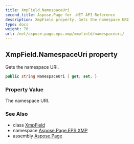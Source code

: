 ```yaml
---
title: XmpField.NamespaceUri
second_title: Aspose.Page for .NET API Reference
description: XmpField property. Gets the namespace URI
type: docs
weight: 70
url: /net/aspose.page.eps.xmp/xmpfield/namespaceuri/
---
```

## XmpField.NamespaceUri property

Gets the namespace URI.

```csharp
public string NamespaceUri { get; set; }
```

### Property Value

The namespace URI.

### See Also

* class [XmpField](../)
* namespace [Aspose.Page.EPS.XMP](../../xmpfield/)
* assembly [Aspose.Page](../../../)


